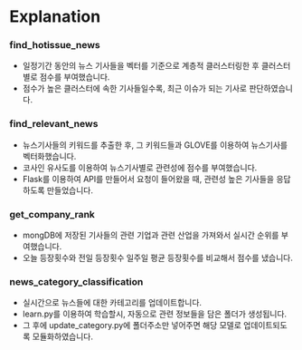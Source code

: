 # Explanation

### find_hotissue_news
- 일정기간 동안의 뉴스 기사들을 벡터를 기준으로 계층적 클러스터링한 후 클러스터별로 점수를 부여했습니다.
- 점수가 높은 클러스터에 속한 기사들일수록, 최근 이슈가 되는 기사로 판단하였습니다.

### find_relevant_news
- 뉴스기사들의 키워드를 추출한 후, 그 키워드들과 GLOVE를 이용하여 뉴스기사를 벡터화했습니다.
- 코사인 유사도를 이용하여 뉴스기사별로 관련성에 점수를 부여했습니다.
- Flask를 이용하여 API를 만들어서 요청이 들어왔을 때, 관련성 높은 기사들을 응답하도록 만들었습니다. 

### get_company_rank
- mongDB에 저장된 기사들의 관련 기업과 관련 산업을 가져와서 실시간 순위를 부여했습니다.
- 오늘 등장횟수와 전일 등장횟수 일주일 평균 등장횟수를 비교해서 점수를 냈습니다.

### news_category_classification
- 실시간으로 뉴스들에 대한 카테고리를 업데이트합니다.
-  learn.py를 이용하여 학습할시, 자동으로 관련 정보들을 담은 폴더가 생성됩니다.
-  그 후에 update_category.py에 폴더주소만 넣어주면 해당 모델로 업데이트되도록 모듈화하였습니다.

